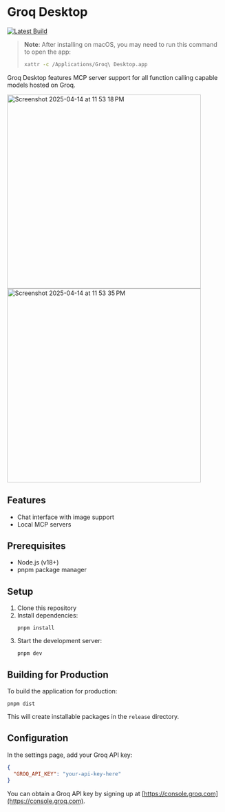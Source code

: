 # Groq Desktop

[![Latest Build](https://img.shields.io/github/v/release/groq/groq-desktop-beta?include_prereleases&label=latest%20build)](https://github.com/groq/groq-desktop-beta/releases/latest)

> **Note**: After installing on macOS, you may need to run this command to open the app:
> ```sh
> xattr -c /Applications/Groq\ Desktop.app
> ```

Groq Desktop features MCP server support for all function calling capable models hosted on Groq.

<img width="450" alt="Screenshot 2025-04-14 at 11 53 18 PM" src="https://github.com/user-attachments/assets/300abf8c-8b7f-4ef8-a5f9-174f93e39506" /><img width="450" alt="Screenshot 2025-04-14 at 11 53 35 PM" src="https://github.com/user-attachments/assets/61641680-5b3d-4ca9-8da4-8e84779f97bb" />

## Features

- Chat interface with image support
- Local MCP servers

## Prerequisites

- Node.js (v18+)
- pnpm package manager

## Setup

1. Clone this repository
2. Install dependencies:
   ```
   pnpm install
   ```
3. Start the development server:
   ```
   pnpm dev
   ```

## Building for Production

To build the application for production:

```
pnpm dist
```

This will create installable packages in the `release` directory.

## Configuration

In the settings page, add your Groq API key:

```json
{
  "GROQ_API_KEY": "your-api-key-here"
}
```

You can obtain a Groq API key by signing up at [https://console.groq.com](https://console.groq.com). 
